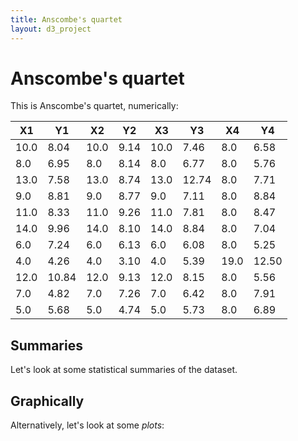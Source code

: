 ```yaml
---
title: Anscombe's quartet
layout: d3_project
---
```


# Anscombe's quartet

This is Anscombe's quartet, numerically:

| X1 | Y1 | X2 | Y2 | X3 | Y3 | X4 | Y4 |
|----|----|----|----|----|----|----|----|
|	 10.0 |	 8.04 |	 10.0 |	 9.14 |	 10.0 |	 7.46 |	 8.0 |	 6.58 |	
|	 8.0 |	 6.95 |	 8.0 |	 8.14 |	 8.0 |	 6.77 |	 8.0 |	 5.76 |	
|	 13.0 |	 7.58 |	 13.0 |	 8.74 |	 13.0 |	 12.74 | 8.0 |	 7.71 |	
|	 9.0 |	 8.81 |	 9.0 |	 8.77 |	 9.0 |	 7.11 |	 8.0 |	 8.84 |	
|	 11.0 |	 8.33 |	 11.0 |	 9.26 |	 11.0 |	 7.81 |	 8.0 |	 8.47 |	
|	 14.0 |	 9.96 |	 14.0 |	 8.10 |	 14.0 |	 8.84 |	 8.0 |	 7.04 |	
|	 6.0 |	 7.24 |	 6.0 |	 6.13 |	 6.0 |	 6.08 |	 8.0 |	 5.25 |	
|	 4.0 |	 4.26 |	 4.0 |	 3.10 |	 4.0 |	 5.39 |	 19.0 |	 12.50 |
|	 12.0 |	 10.84 | 12.0 |	 9.13 |	 12.0 |	 8.15 |	 8.0 |	 5.56 |	
|	 7.0 |	 4.82 |	 7.0 |	 7.26 |	 7.0 |	 6.42 |	 8.0 |	 7.91 |	
|	 5.0 |	 5.68 |	 5.0 |	 4.74 |	 5.0 |	 5.73 |	 8.0 |	 6.89 |	

## Summaries

Let's look at some statistical summaries of the dataset.

<div id="summariesDiv"></div>

## Graphically

Alternatively, let's look at some *plots*:

<div id="plots"></div>


